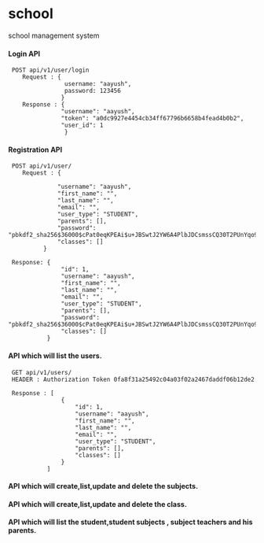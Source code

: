 # school
school management system

#### Login API
     POST api/v1/user/login
        Request : {
                    username: "aayush",
                    password: 123456
                   }
        Response : {
                   "username": "aayush",
                   "token": "a0dc9927e4454cb34ff67796b6658b4fead4b0b2",
                   "user_id": 1
                    }

#### Registration API
     POST api/v1/user/
        Request : {
    
                  "username": "aayush",
                  "first_name": "",
                  "last_name": "",
                  "email": "",
                  "user_type": "STUDENT",
                  "parents": [],
                  "password": "pbkdf2_sha256$36000$cPat0eqKPEAi$u+JBSwtJ2YW6A4PlbJDCsmssCQ30T2PUnYqo91n10FA=",
                  "classes": []
              }
     
     Response: {
                   "id": 1,
                   "username": "aayush",
                   "first_name": "",
                   "last_name": "",
                   "email": "",
                   "user_type": "STUDENT",
                   "parents": [],
                   "password": "pbkdf2_sha256$36000$cPat0eqKPEAi$u+JBSwtJ2YW6A4PlbJDCsmssCQ30T2PUnYqo91n10FA=",
                   "classes": []
               }

#### API which will list the users.
     GET api/v1/users/
     HEADER : Authorization Token 0fa8f31a25492c04a03f02a2467daddf06b12de2
     
     Response : [
                   {
                       "id": 1,
                       "username": "aayush",
                       "first_name": "",
                       "last_name": "",
                       "email": "",
                       "user_type": "STUDENT",
                       "parents": [],
                       "classes": []
                   }
               ]

#### API which will create,list,update and delete the subjects.

#### API which will create,list,update and delete the class.

#### API which will list the student,student subjects , subject teachers and his parents.
